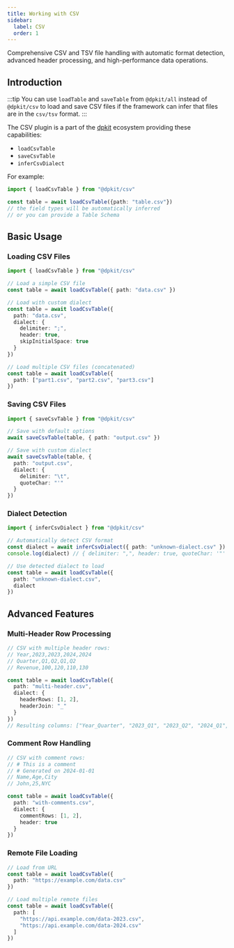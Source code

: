 ```yaml
---
title: Working with CSV
sidebar:
  label: CSV
  order: 1
---
```

Comprehensive CSV and TSV file handling with automatic format detection, advanced header processing, and high-performance data operations.

## Introduction

:::tip
You can use `loadTable` and `saveTable` from `@dpkit/all` instead of `@dpkit/csv` to load and save CSV files if the framework can infer that files are in the `csv/tsv` format.
:::

The CSV plugin is a part of the [dpkit](https://github.com/datisthq/dpkit) ecosystem providing these capabilities:

- `loadCsvTable`
- `saveCsvTable`
- `inferCsvDialect`

For example:

```typescript
import { loadCsvTable } from "@dpkit/csv"

const table = await loadCsvTable({path: "table.csv"})
// the field types will be automatically inferred
// or you can provide a Table Schema
```

## Basic Usage

### Loading CSV Files

```typescript
import { loadCsvTable } from "@dpkit/csv"

// Load a simple CSV file
const table = await loadCsvTable({ path: "data.csv" })

// Load with custom dialect
const table = await loadCsvTable({
  path: "data.csv",
  dialect: {
    delimiter: ";",
    header: true,
    skipInitialSpace: true
  }
})

// Load multiple CSV files (concatenated)
const table = await loadCsvTable({
  path: ["part1.csv", "part2.csv", "part3.csv"]
})
```

### Saving CSV Files

```typescript
import { saveCsvTable } from "@dpkit/csv"

// Save with default options
await saveCsvTable(table, { path: "output.csv" })

// Save with custom dialect
await saveCsvTable(table, {
  path: "output.csv",
  dialect: {
    delimiter: "\t",
    quoteChar: "'"
  }
})
```

### Dialect Detection

```typescript
import { inferCsvDialect } from "@dpkit/csv"

// Automatically detect CSV format
const dialect = await inferCsvDialect({ path: "unknown-dialect.csv" })
console.log(dialect) // { delimiter: ",", header: true, quoteChar: '"' }

// Use detected dialect to load
const table = await loadCsvTable({
  path: "unknown-dialect.csv",
  dialect
})
```

## Advanced Features

### Multi-Header Row Processing

```typescript
// CSV with multiple header rows:
// Year,2023,2023,2024,2024
// Quarter,Q1,Q2,Q1,Q2
// Revenue,100,120,110,130

const table = await loadCsvTable({
  path: "multi-header.csv",
  dialect: {
    headerRows: [1, 2],
    headerJoin: "_"
  }
})
// Resulting columns: ["Year_Quarter", "2023_Q1", "2023_Q2", "2024_Q1", "2024_Q2"]
```

### Comment Row Handling

```typescript
// CSV with comment rows:
// # This is a comment
// # Generated on 2024-01-01
// Name,Age,City
// John,25,NYC

const table = await loadCsvTable({
  path: "with-comments.csv",
  dialect: {
    commentRows: [1, 2],
    header: true
  }
})
```

### Remote File Loading

```typescript
// Load from URL
const table = await loadCsvTable({
  path: "https://example.com/data.csv"
})

// Load multiple remote files
const table = await loadCsvTable({
  path: [
    "https://api.example.com/data-2023.csv",
    "https://api.example.com/data-2024.csv"
  ]
})
```
